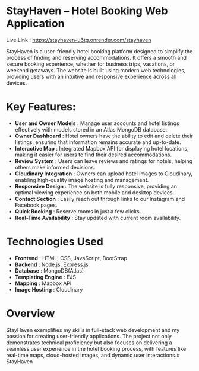 # StayHaven – Hotel Booking Web Application

Live Link : https://stayhaven-u6tg.onrender.com/stayhaven

StayHaven is a user-friendly hotel booking platform designed to simplify the process of finding and reserving accommodations. It offers a smooth and secure booking experience, whether for business trips, vacations, or weekend getaways. The website is built using modern web technologies, providing users with an intuitive and responsive experience across all devices.

# Key Features:
- **User and Owner Models** : Manage user accounts and hotel listings effectively with models stored in an Atlas MongoDB database.
- **Owner Dashboard** : Hotel owners have the ability to edit and delete their listings, ensuring that information remains accurate and up-to-date.
- **Interactive Map** : Integrated Mapbox API for displaying hotel locations, making it easier for users to find their desired accommodations.
- **Review System** : Users can leave reviews and ratings for hotels, helping others make informed decisions.
- **Cloudinary Integration** : Owners can upload hotel images to Cloudinary, enabling high-quality image hosting and management.
- **Responsive Design** : The website is fully responsive, providing an optimal viewing experience on both mobile and desktop devices.
- **Contact Section** : Easily reach out through links to our Instagram and Facebook pages.
- **Quick Booking** : Reserve rooms in just a few clicks.
- **Real-Time Availability** : Stay updated with current room availability.


# Technologies Used 
- **Frontend** : HTML, CSS, JavaScript, BootStrap
- **Backend** : Node.js, Express.js
- **Database** : MongoDB(Atlas)
- **Templating Engine** : EJS
- **Mapping** : Mapbox API
- **Image Hosting** : Cloudinary

# Overview
StayHaven exemplifies my skills in full-stack web development and my passion for creating user-friendly applications. The project not only demonstrates technical proficiency but also focuses on delivering a seamless user experience in the hotel booking process, with features like real-time maps, cloud-hosted images, and dynamic user interactions.# StayHaven
